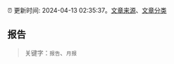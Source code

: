 :alarm_clock: 更新时间: 2024-04-13 02:35:37。[文章来源](/README.md)、[文章分类](/TAGS.md)

## 报告


> 关键字：`报告`、`月报`



